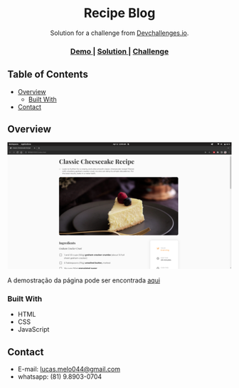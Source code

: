 <!-- Please update value in the {}  -->

<h1 align="center">Recipe Blog</h1>

<div align="center">
   Solution for a challenge from  <a href="http://devchallenges.io" target="_blank">Devchallenges.io</a>.
</div>

<div align="center">
  <h3>
    <a href="https://lucasmelosilva.github.io/classic-cheesecake-recipe/">
      Demo
    </a>
    <span> | </span>
    <a href="https://github.com/lucasmelosilva/classic-cheesecake-recipe">
      Solution
    </a>
    <span> | </span>
    <a href="https://{your-url-to-the-challenge}">
      Challenge
    </a>
  </h3>
</div>

<!-- TABLE OF CONTENTS -->

## Table of Contents

- [Overview](#overview)
  - [Built With](#built-with)
- [Contact](#contact)

<!-- OVERVIEW -->

## Overview

![screenshot](./Screenshot.png)

A demostração da página pode ser encontrada [aqui](https://lucasmelosilva.github.io/classic-cheesecake-recipe/)

### Built With

<!-- This section should list any major frameworks that you built your project using. Here are a few examples.-->

- HTML
- CSS
- JavaScript

## Contact

- E-mail: lucas.melo044@gmail.com
- whatsapp: (81) 9.8903-0704
